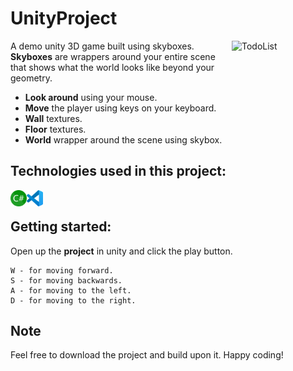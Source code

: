 # UnityProject

<img src="https://yt3.ggpht.com/dBwhvX2iF121h0UWumMKi5_4cPclBTKIdIm3KM9KroRUcLWrLkppDf67dIDH-i_YrBAupazR=s900-c-k-c0x00ffffff-no-rj" align="right"
     alt="TodoList" width="150" height="150">

A demo unity 3D game built using skyboxes. **Skyboxes** are wrappers around your entire scene
that shows what the world looks like beyond your geometry.

* **Look around** using your mouse.
* **Move** the player using keys on your keyboard.
* **Wall** textures.
* **Floor** textures.
* **World** wrapper around the scene using skybox.


## Technologies used in this project:
<img align="left" alt="C#.js" width="26px" src="https://raw.githubusercontent.com/github/explore/80688e429a7d4ef2fca1e82350fe8e3517d3494d/topics/csharp/csharp.png" />
<img align="left" alt="Visual studio" width="26px" src="https://raw.githubusercontent.com/github/explore/80688e429a7d4ef2fca1e82350fe8e3517d3494d/topics/visual-studio-code/visual-studio-code.png" />

<br />

## Getting started:

Open up the **project** in unity and click the play button.

```shell
W - for moving forward.
S - for moving backwards.
A - for moving to the left.
D - for moving to the right.
```

## Note

Feel free to download the project and build upon it. Happy coding!
